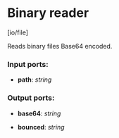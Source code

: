 # Binary reader

[io/file]

Reads binary files Base64 encoded.

### Input ports:

* __path__: _string_



### Output ports:

* __base64__: _string_



* __bounced__: _string_



